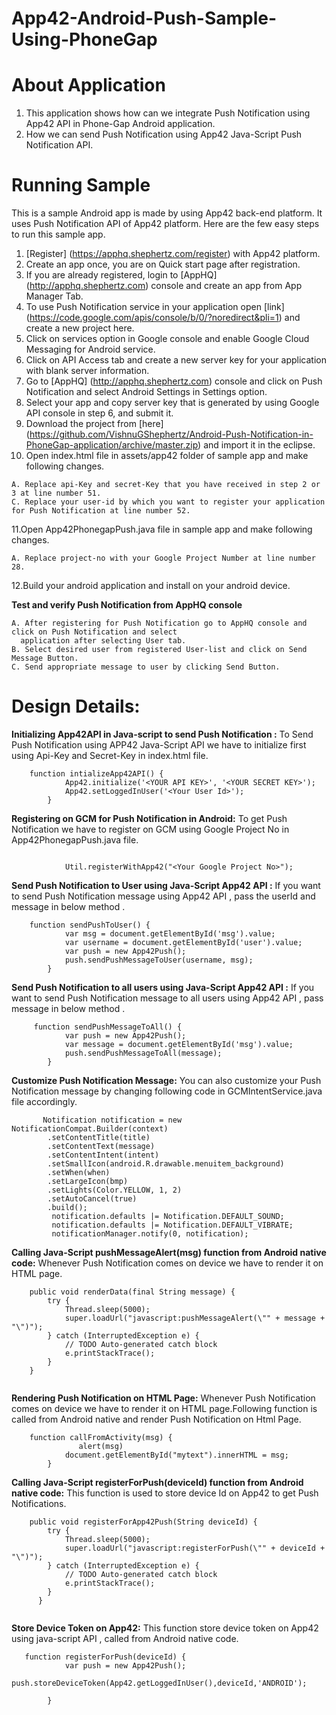 App42-Android-Push-Sample-Using-PhoneGap
==========================


# About Application

1. This application shows how can we integrate Push Notification using App42 API in Phone-Gap Android application.
2. How we can send Push Notification using App42 Java-Script Push Notification API.


# Running Sample

This is a sample Android app is made by using App42 back-end platform. It uses Push Notification API of App42 platform.
Here are the few easy steps to run this sample app.

1. [Register] (https://apphq.shephertz.com/register) with App42 platform.
2. Create an app once, you are on Quick start page after registration.
3. If you are already registered, login to [AppHQ] (http://apphq.shephertz.com) console and create an app from App Manager Tab.
4. To use Push Notification service in your application open [link] (https://code.google.com/apis/console/b/0/?noredirect&pli=1) and create a new project here.
5. Click on services option in Google console and enable Google Cloud Messaging for Android service.
6. Click on API Access tab and create a new server key for your application with blank server information.
7. Go to [AppHQ] (http://apphq.shephertz.com) console and click on Push Notification and select Android Settings in Settings option.
8. Select your app and copy server key that is generated by using Google API console in step 6, and submit it.
9. Download the project from [here] (https://github.com/VishnuGShephertz/Android-Push-Notification-in-PhoneGap-application/archive/master.zip) and import it in the eclipse.
10. Open index.html  file in assets/app42 folder of sample app and make following changes.

```
A. Replace api-Key and secret-Key that you have received in step 2 or 3 at line number 51.
C. Replace your user-id by which you want to register your application for Push Notification at line number 52.
```

11.Open App42PhonegapPush.java file in sample app and make following changes.

```
A. Replace project-no with your Google Project Number at line number 28.
```
12.Build your android application and install on your android device.

__Test and verify Push Notification from AppHQ console__
 
```
A. After registering for Push Notification go to AppHQ console and click on Push Notification and select
  application after selecting User tab.
B. Select desired user from registered User-list and click on Send Message Button.
C. Send appropriate message to user by clicking Send Button.

```
# Design Details:
__Initializing App42API in Java-script to send Push Notification :__ To Send Push Notification using APP42 Java-Script API we have to initialize first using Api-Key and Secret-Key in index.html file.
 
```
	function intializeApp42API() {
			App42.initialize('<YOUR API KEY>', '<YOUR SECRET KEY>');
			App42.setLoggedInUser('<Your User Id>');
		}

```

__Registering on GCM for Push Notification in Android:__ To get Push Notification we have to register on GCM using Google Project No in App42PhonegapPush.java file.
 
```
  
            Util.registerWithApp42("<Your Google Project No>");

```



__Send Push Notification to User using Java-Script App42 API :__ If you want to send Push Notification message using App42 API , pass the userId and
message in below method .
 
```
	function sendPushToUser() {
            var msg = document.getElementById('msg').value;
            var username = document.getElementById('user').value;
            var push = new App42Push();
            push.sendPushMessageToUser(username, msg);
        }

```

__Send Push Notification to all users using Java-Script App42 API :__ If you want to send Push Notification message to all users using App42 API , pass message in below method .
 
```
	 function sendPushMessageToAll() {
			var push = new App42Push();
			var message = document.getElementById('msg').value;
			push.sendPushMessageToAll(message);
		}

```

__Customize Push Notification Message:__ You can also customize your Push Notification message by changing following code in GCMIntentService.java file accordingly.
 
```
       Notification notification = new NotificationCompat.Builder(context)
        .setContentTitle(title)
        .setContentText(message)
        .setContentIntent(intent)
        .setSmallIcon(android.R.drawable.menuitem_background)
        .setWhen(when)
        .setLargeIcon(bmp)
        .setLights(Color.YELLOW, 1, 2)
        .setAutoCancel(true)
        .build();
         notification.defaults |= Notification.DEFAULT_SOUND; 
         notification.defaults |= Notification.DEFAULT_VIBRATE;
         notificationManager.notify(0, notification);

```



__Calling Java-Script pushMessageAlert(msg) function from Android native code:__ Whenever Push Notification comes on device we have to render it on HTML page.

 
```
 	public void renderData(final String message) {
		try {
			Thread.sleep(5000);
			super.loadUrl("javascript:pushMessageAlert(\"" + message + "\")");
		} catch (InterruptedException e) {
			// TODO Auto-generated catch block
			e.printStackTrace();
		}
 	}


```

__Rendering Push Notification on HTML Page:__ Whenever Push Notification comes on device we have to render it on HTML page.Following function is called from Android native and render Push
Notification on Html Page.

```
    function callFromActivity(msg) {
			   alert(msg)
		  	document.getElementById("mytext").innerHTML = msg;
	 	}

```
__Calling Java-Script registerForPush(deviceId) function from Android native code:__ This function is used to store device Id on App42 to get Push Notifications.

```
 	public void registerForApp42Push(String deviceId) {
		try {
			Thread.sleep(5000);
			super.loadUrl("javascript:registerForPush(\"" + deviceId + "\")");
		} catch (InterruptedException e) {
			// TODO Auto-generated catch block
			e.printStackTrace();
		}
	  }


```

__Store Device Token on App42:__ This function store device token on App42 using java-script API , called from Android native code.

```
   function registerForPush(deviceId) {
			var push = new App42Push();
			push.storeDeviceToken(App42.getLoggedInUser(),deviceId,'ANDROID');
		
		}

```



